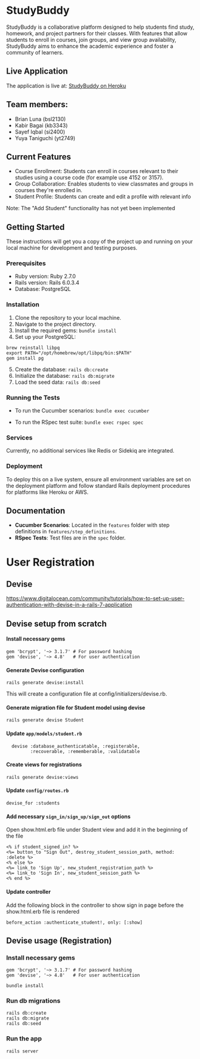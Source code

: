 # StudyBuddy

StudyBuddy is a collaborative platform designed to help students find study, homework, and project partners for their classes. With features that allow students to enroll in courses, join groups, and view group availability, StudyBuddy aims to enhance the academic experience and foster a community of learners.

## Live Application

The application is live at: [StudyBuddy on Heroku](https://quiet-stream-84389-6ae62200e85e.herokuapp.com/students/sign_in)

## Team members:

- Brian Luna (bsl2130)
- Kabir Bagai (kb3343)
- Sayef Iqbal (si2400)
- Yuya Taniguchi (yt2749)

## Current Features

- Course Enrollment: Students can enroll in courses relevant to their studies using a course code (for example use 4152 or 3157).
- Group Collaboration: Enables students to view classmates and groups in courses they're enrolled in.
- Student Profile: Students can create and edit a profile with relevant info

Note: The "Add Student" functionality has not yet been implemented
## Getting Started

These instructions will get you a copy of the project up and running on your local machine for development and testing purposes.

### Prerequisites

- Ruby version: Ruby 2.7.0
- Rails version: Rails 6.0.3.4
- Database: PostgreSQL

### Installation

1. Clone the repository to your local machine.
2. Navigate to the project directory.
3. Install the required gems: `bundle install`
4. Set up your PostgreSQL:
```
brew reinstall libpq
export PATH="/opt/homebrew/opt/libpq/bin:$PATH"
gem install pg
```
5. Create the database: `rails db:create`
6. Initialize the database: `rails db:migrate`
7. Load the seed data: `rails db:seed`


### Running the Tests

- To run the Cucumber scenarios:
`bundle exec cucumber`

- To run the RSpec test suite:
`bundle exec rspec spec`



### Services

Currently, no additional services like Redis or Sidekiq are integrated.

### Deployment

To deploy this on a live system, ensure all environment variables are set on the deployment platform and follow standard Rails deployment procedures for platforms like Heroku or AWS.

## Documentation

- **Cucumber Scenarios**: Located in the `features` folder with step definitions in `features/step_definitions`.
- **RSpec Tests**: Test files are in the `spec` folder.


# User Registration 

## Devise
https://www.digitalocean.com/community/tutorials/how-to-set-up-user-authentication-with-devise-in-a-rails-7-application

## Devise setup from scratch

#### Install necessary gems

```
gem 'bcrypt', '~> 3.1.7' # For password hashing
gem 'devise', '~> 4.8'   # For user authentication
```

#### Generate Devise configuration
```
rails generate devise:install
```
This will create a configuration file at config/initializers/devise.rb. 

#### Generate migration file for Student model using devise
```
rails generate devise Student
```

#### Update `app/models/student.rb`
```
  devise :database_authenticatable, :registerable,
         :recoverable, :rememberable, :validatable
```

#### Create views for registrations
```
rails generate devise:views
```

#### Update `config/routes.rb`
```
devise_for :students
```

#### Add necessary `sign_in/sign_up/sign_out` options
Open show.html.erb file under Student view and add it in the beginning of the file
```
<% if student_signed_in? %>
<%= button_to "Sign Out", destroy_student_session_path, method: :delete %> 
<% else %>
<%= link_to 'Sign Up', new_student_registration_path %>
<%= link_to 'Sign In', new_student_session_path %>
<% end %>
```

#### Update controller
Add the following block in the controller to show sign in page before the show.html.erb file is rendered
```
before_action :authenticate_student!, only: [:show]
```

## Devise usage (Registration)

### Install necessary gems
```
gem 'bcrypt', '~> 3.1.7' # For password hashing
gem 'devise', '~> 4.8'   # For user authentication
```

```
bundle install
```

### Run db migrations
```
rails db:create
rails db:migrate
rails db:seed
```

### Run the app
```
rails server
```
